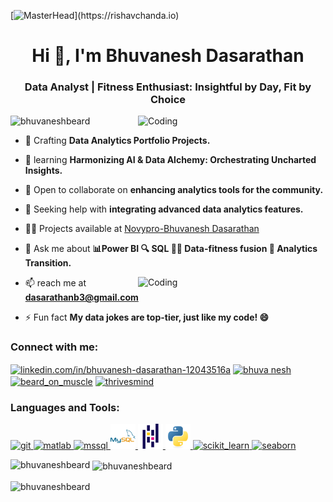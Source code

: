 [![MasterHead](https://1.bp.blogspot.com/-7A4WynwLsM...)](https://rishavchanda.io)
<h1 align="center">Hi 👋, I'm Bhuvanesh Dasarathan</h1>
<h3 align="center">Data Analyst | Fitness Enthusiast: Insightful by Day, Fit by Choice</h3>
<img align="right" alt="Coding" width="300" src="https://i.pinimg.com/originals/09/3f/18/093f1861fc92b3a0ba497ece177b27e6.gif">

<p align="left"> <img src="https://komarev.com/ghpvc/?username=bhuvaneshbeard&label=Profile%20views&color=0e75b6&style=flat" alt="bhuvaneshbeard" /> </p>

- 🔭 Crafting  **Data Analytics Portfolio Projects.**

- 🌱 learning **Harmonizing AI & Data Alchemy: Orchestrating Uncharted Insights.**

- 👯 Open to collaborate on **enhancing analytics tools for the community.**
  
- 🤝 Seeking help with **integrating advanced data analytics features.**

- 👨‍💻 Projects available at [Novypro-Bhuvanesh Dasarathan](https://www.novypro.com/profile_projects/bhuvanesh-dasarathan)

- 💬 Ask me about **📊Power BI 🔍 SQL 🏋️‍♂️ Data-fitness fusion 🚀 Analytics Transition.**

  <img align="right" alt="Coding" width="300" src="https://analyticsindiamag.com/wp-content/uploads/2018/12/developer-dribbble.gif">

- 📫  reach me  at **dasarathanb3@gmail.com**

- ⚡ Fun fact **My data jokes are top-tier, just like my code! 😄**

<h3 align="left">Connect with me:</h3>
<p align="left">
<a href="https://linkedin.com/in/linkedin.com/in/bhuvanesh-dasarathan-12043516a" target="blank"><img align="center" src="https://raw.githubusercontent.com/rahuldkjain/github-profile-readme-generator/master/src/images/icons/Social/linked-in-alt.svg" alt="linkedin.com/in/bhuvanesh-dasarathan-12043516a" height="30" width="40" /></a>
<a href="https://fb.com/bhuva nesh" target="blank"><img align="center" src="https://raw.githubusercontent.com/rahuldkjain/github-profile-readme-generator/master/src/images/icons/Social/facebook.svg" alt="bhuva nesh" height="30" width="40" /></a>
<a href="https://instagram.com/beard_on_muscle" target="blank"><img align="center" src="https://raw.githubusercontent.com/rahuldkjain/github-profile-readme-generator/master/src/images/icons/Social/instagram.svg" alt="beard_on_muscle" height="30" width="40" /></a>
<a href="https://www.youtube.com/c/thrivesmind" target="blank"><img align="center" src="https://raw.githubusercontent.com/rahuldkjain/github-profile-readme-generator/master/src/images/icons/Social/youtube.svg" alt="thrivesmind" height="30" width="40" /></a>
</p>

<h3 align="left">Languages and Tools:</h3>
<p align="left"> <a href="https://git-scm.com/" target="_blank" rel="noreferrer"> <img src="https://www.vectorlogo.zone/logos/git-scm/git-scm-icon.svg" alt="git" width="40" height="40"/> </a> <a href="https://www.mathworks.com/" target="_blank" rel="noreferrer"> <img src="https://upload.wikimedia.org/wikipedia/commons/2/21/Matlab_Logo.png" alt="matlab" width="40" height="40"/> </a> <a href="https://www.microsoft.com/en-us/sql-server" target="_blank" rel="noreferrer"> <img src="https://www.svgrepo.com/show/303229/microsoft-sql-server-logo.svg" alt="mssql" width="40" height="40"/> </a> <a href="https://www.mysql.com/" target="_blank" rel="noreferrer"> <img src="https://raw.githubusercontent.com/devicons/devicon/master/icons/mysql/mysql-original-wordmark.svg" alt="mysql" width="40" height="40"/> </a> <a href="https://pandas.pydata.org/" target="_blank" rel="noreferrer"> <img src="https://raw.githubusercontent.com/devicons/devicon/2ae2a900d2f041da66e950e4d48052658d850630/icons/pandas/pandas-original.svg" alt="pandas" width="40" height="40"/> </a> <a href="https://www.python.org" target="_blank" rel="noreferrer"> <img src="https://raw.githubusercontent.com/devicons/devicon/master/icons/python/python-original.svg" alt="python" width="40" height="40"/> </a> <a href="https://scikit-learn.org/" target="_blank" rel="noreferrer"> <img src="https://upload.wikimedia.org/wikipedia/commons/0/05/Scikit_learn_logo_small.svg" alt="scikit_learn" width="40" height="40"/> </a> <a href="https://seaborn.pydata.org/" target="_blank" rel="noreferrer"> <img src="https://seaborn.pydata.org/_images/logo-mark-lightbg.svg" alt="seaborn" width="40" height="40"/> </a> </p>

<p><img align="left" src="https://github-readme-stats.vercel.app/api/top-langs?username=bhuvaneshbeard&show_icons=true&locale=en&layout=compact" alt="bhuvaneshbeard" /></p>

<p>&nbsp;<img align="center" src="https://github-readme-stats.vercel.app/api?username=bhuvaneshbeard&show_icons=true&locale=en" alt="bhuvaneshbeard" /></p>

<p><img align="center" src="https://github-readme-streak-stats.herokuapp.com/?user=bhuvaneshbeard&" alt="bhuvaneshbeard" /></p>
